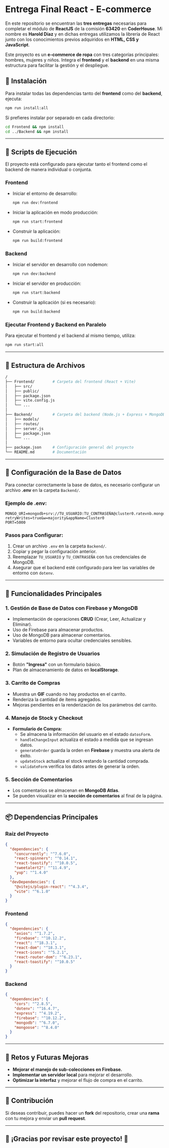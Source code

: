 # Entrega Final React - E-commerce

En este repositorio se encuentran las **tres entregas** necesarias para completar el módulo de **ReactJS** de la comisión **63420** en **CoderHouse**. Mi nombre es **Harold Díaz** y en dichas entregas utilizamos la librería de React junto con los conocimientos previos adquiridos en **HTML, CSS y JavaScript**.

Este proyecto es un **e-commerce de ropa** con tres categorías principales: hombres, mujeres y niños. Integra el **frontend** y el **backend** en una misma estructura para facilitar la gestión y el despliegue.

## 📌 Instalación

Para instalar todas las dependencias tanto del **frontend** como del **backend**, ejecuta:

```sh
npm run install:all
```

Si prefieres instalar por separado en cada directorio:

```sh
cd Frontend && npm install
cd ../Backend && npm install
```

---

## 🚀 Scripts de Ejecución

El proyecto está configurado para ejecutar tanto el frontend como el backend de manera individual o conjunta.

### **Frontend**

- Iniciar el entorno de desarrollo:
  ```sh
  npm run dev:frontend
  ```
- Iniciar la aplicación en modo producción:
  ```sh
  npm run start:frontend
  ```
- Construir la aplicación:
  ```sh
  npm run build:frontend
  ```

### **Backend**

- Iniciar el servidor en desarrollo con nodemon:
  ```sh
  npm run dev:backend
  ```
- Iniciar el servidor en producción:
  ```sh
  npm run start:backend
  ```
- Construir la aplicación (si es necesario):
  ```sh
  npm run build:backend
  ```

### **Ejecutar Frontend y Backend en Paralelo**

Para ejecutar el frontend y el backend al mismo tiempo, utiliza:

```sh
npm run start:all
```

---

## 📂 Estructura de Archivos

```sh
/
├── Frontend/        # Carpeta del frontend (React + Vite)
│   ├── src/
│   ├── public/
│   ├── package.json
│   ├── vite.config.js
│   └── ...
│
├── Backend/         # Carpeta del backend (Node.js + Express + MongoDB)
│   ├── models/
│   ├── routes/
│   ├── server.js
│   ├── package.json
│   └── ...
│
├── package.json     # Configuración general del proyecto
└── README.md        # Documentación
```

---

## 🔧 Configuración de la Base de Datos

Para conectar correctamente la base de datos, es necesario configurar un archivo **.env** en la carpeta `Backend/`.

### **Ejemplo de .env:**

```env
MONGO_URI=mongodb+srv://TU_USUARIO:TU_CONTRASEÑA@cluster0.ratevnb.mongodb.net/NOMBRE_DE_LA_BASE?retryWrites=true&w=majority&appName=Cluster0
PORT=5000
```

### **Pasos para Configurar:**

1. Crear un archivo `.env` en la carpeta `Backend/`.
2. Copiar y pegar la configuración anterior.
3. Reemplazar `TU_USUARIO` y `TU_CONTRASEÑA` con tus credenciales de MongoDB.
4. Asegurar que el backend esté configurado para leer las variables de entorno con `dotenv`.

---

## 🛒 Funcionalidades Principales

### **1. Gestión de Base de Datos con Firebase y MongoDB**

- Implementación de operaciones **CRUD** (Crear, Leer, Actualizar y Eliminar).
- Uso de Firebase para almacenar productos.
- Uso de MongoDB para almacenar comentarios.
- Variables de entorno para ocultar credenciales sensibles.

### **2. Simulación de Registro de Usuarios**

- Botón **"Ingresa"** con un formulario básico.
- Plan de almacenamiento de datos en **localStorage**.

### **3. Carrito de Compras**

- Muestra un **GIF** cuando no hay productos en el carrito.
- Renderiza la cantidad de ítems agregados.
- Mejoras pendientes en la renderización de los parámetros del carrito.

### **4. Manejo de Stock y Checkout**

- **Formulario de Compra:**
  - Se almacena la información del usuario en el estado `datosForm`.
  - `handleChangeInput` actualiza el estado a medida que se ingresan datos.
  - `generateOrder` guarda la orden en **Firebase** y muestra una alerta de éxito.
  - `updateStock` actualiza el stock restando la cantidad comprada.
  - `validateForm` verifica los datos antes de generar la orden.

### **5. Sección de Comentarios**

- Los comentarios se almacenan en **MongoDB Atlas**.
- Se pueden visualizar en la **sección de comentarios** al final de la página.

---

## 📦 Dependencias Principales

### **Raíz del Proyecto**

```json
{
  "dependencies": {
    "concurrently": "^7.6.0",
    "react-spinners": "^0.14.1",
    "react-toastify": "^10.0.5",
    "sweetalert2": "^11.4.9",
    "yup": "^1.4.0"
  },
  "devDependencies": {
    "@vitejs/plugin-react": "^4.3.4",
    "vite": "^6.1.0"
  }
}
```

### **Frontend**

```json
{
  "dependencies": {
    "axios": "^1.7.2",
    "firebase": "^10.12.2",
    "react": "^18.3.1",
    "react-dom": "^18.3.1",
    "react-icons": "^5.2.1",
    "react-router-dom": "^6.23.1",
    "react-toastify": "^10.0.5"
  }
}
```

### **Backend**

```json
{
  "dependencies": {
    "cors": "^2.8.5",
    "dotenv": "^16.4.7",
    "express": "^4.19.2",
    "firebase": "^10.12.2",
    "mongodb": "^6.7.0",
    "mongoose": "^8.4.0"
  }
}
```

---

## 🔧 Retos y Futuras Mejoras

- **Mejorar el manejo de sub-colecciones en Firebase.**
- **Implementar un servidor local** para mejorar el desarrollo.
- **Optimizar la interfaz** y mejorar el flujo de compra en el carrito.

---

## 🤝 Contribución

Si deseas contribuir, puedes hacer un **fork** del repositorio, crear una **rama** con tu mejora y enviar un **pull request**.

---

## 🚀 ¡Gracias por revisar este proyecto! 🎉


